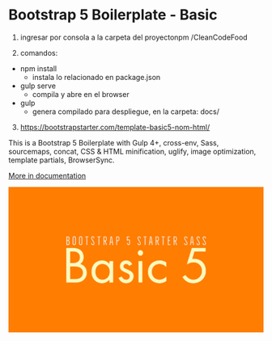 
# Bootstrap 5 Boilerplate - Basic

1. ingresar por consola a la carpeta del proyectonpm /CleanCodeFood

2. comandos: 
 - npm install
   - instala lo relacionado en package.json
 - gulp serve 
   - compila y abre en el browser
 - gulp
   - genera compilado para despliegue, en la carpeta: docs/ 

3. https://bootstrapstarter.com/template-basic5-nom-html/

This is a Bootstrap 5 Boilerplate with Gulp 4+, cross-env, Sass, sourcemaps, concat, CSS & HTML minification, uglify, image optimization, template partials, BrowserSync.

[More in documentation](https://bootstrapstarter.com/template-basic5-bootstrap5-html/)

![bootstrapstarter](src/img/screenshot.png)

